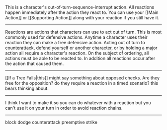 This is a character's out-of-turn-sequence-interrupt action. All reactions happen immediately after the action they react to. You can use your [[Main Action]] or [[Supporting Action]] along with your reaction if you still have it.

---

Reactions are actions that characters can use to act out of turn. This is most commonly used for defensive actions. Anytime a character uses their reaction they can make a free defensive action. Acting out of turn to counterattack, defend yourself or another character, or by holding a major action all require a character's reaction. On the subject of ordering, all actions must be able to be reacted to. In addition all reactions occur after the action that caused them.

---

[[If a Tree Falls|this]] might say something about opposed checks. Are they free for the opposition? do they require a reaction in a timed scenario? this bears thinking about.

---

I think I want to make it so you can do whatever with a reaction but you can't use it on your turn in order to avoid reaction chains.

---

block
dodge
counterattack
preemptive strike